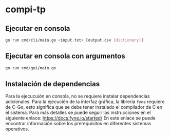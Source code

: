 # compi-tp

## Ejecutar en consola
```bash
go run cmd/cli/main.go <input.txt> [output.csv [dictionary]]
```

## Ejecutar en consola con argumentos
```bash
go run cmd/gui/main.go
```

## Instalación de dependencias
Para la ejecucuión en consola, no se requiere instalar dependencias adicionales.
Para la ejecución de la interfaz gráfica, la librería `fyne` requiere de C-Go, esto significa que se debe tener instalado el compilador de C en el sistema. Para más detalles se puede seguir las instrucciones en el siguiente enlace: https://docs.fyne.io/started/
En este enlace se puede encontrar información sobre los prerequisitos en diferentes sistemas operativos.
